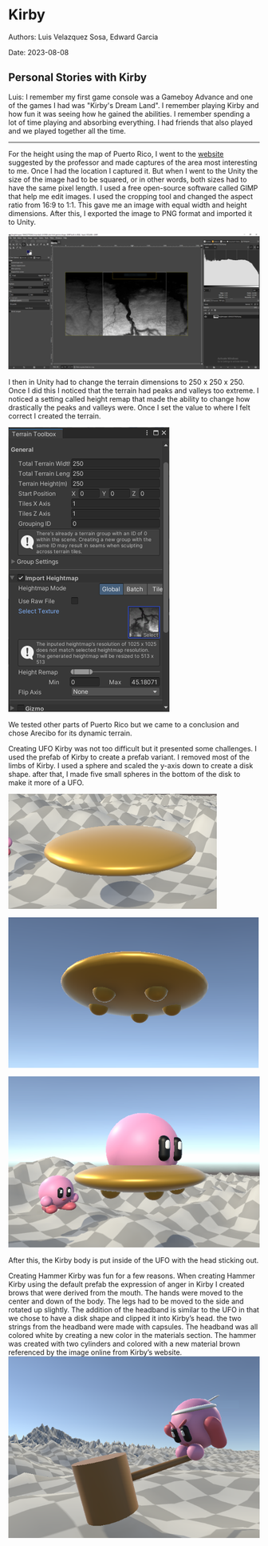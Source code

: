 # Kirby

Authors: Luis Velazquez Sosa, Edward Garcia

Date: 2023-08-08

Personal Stories with Kirby
---
Luis:
I remember my first game console was a Gameboy Advance and one of the games I had was "Kirby's Dream Land". I remember playing Kirby and how fun it was seeing how he gained the abilities. I remember spending a lot of time playing and absorbing everything. I had friends that also played and we played together all the time. 


---
For the height using the map of Puerto Rico, I went to the [website](https://tangrams.github.io/heightmapper) suggested by the professor and made captures of the area most interesting to me. Once I had the location I captured it. But when I went to the Unity the size of the image had to be squared, or in other words, both sizes had to have the same pixel length. I used a free open-source software called GIMP that help me edit images. I used the cropping tool and changed the aspect ratio from 16:9 to 1:1. This gave me an image with equal width and height dimensions. After this, I exported the image to PNG format and imported it to Unity. 

![](Images/cropping_hightmap.PNG)

I then in Unity had to change the terrain dimensions to 250 x 250 x 250. Once I did this I noticed that the terrain had peaks and valleys too extreme. I noticed a setting called height remap that made the ability to change how drastically the peaks and valleys were. Once I set the value to where I felt correct I created the terrain.

![](Images/Terrain_detailes_v2.PNG) 

We tested other parts of Puerto Rico but we came to a conclusion and chose Arecibo for its dynamic terrain. 

Creating UFO Kirby was not too difficult but it presented some challenges. I used the prefab of Kirby to create a prefab variant. I removed most of the limbs of Kirby. I used a sphere and scaled the y-axis down to create a disk shape. after that, I made five small spheres in the bottom of the disk to make it more of a UFO.

![](Images/disk_shape.PNG)

![](Images/five_spheres.PNG)

![](Images/UFO_kirby.PNG) 

After this, the Kirby body is put inside of the UFO with the head sticking out. 


Creating Hammer Kirby was fun for a few reasons. When creating Hammer Kirby using the default prefab the expression of anger in Kirby I created brows that were derived from the mouth. The hands were moved to the center and down of the body. The legs had to be moved to the side and rotated up slightly. The addition of the headband is similar to the UFO in that we chose to have a disk shape and clipped it into Kirby’s head. the two strings from the headband were made with capsules. The headband was all colored white by creating a new color in the materials section. The hammer was created with two cylinders and colored with a new material brown referenced by the image online from Kirby’s website.  
![](Images/hammer_kirby.PNG)
